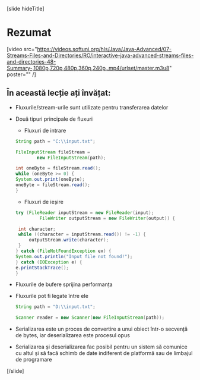 [slide hideTitle]
# Rezumat

[video src="https://videos.softuni.org/hls/Java/Java-Advanced/07-Streams-Files-and-Directories/RO/interactive-java-advanced-streams-files-and-directories-48-Summary-,1080p,720p,480p,360p,240p,.mp4/urlset/master.m3u8" poster="" /]

## În această lecție ați învățat:

- Fluxurile/stream-urile sunt utilizate pentru transferarea datelor

- Două tipuri principale de fluxuri


     - Fluxuri de intrare

    ```java
    String path = "C:\\input.txt";

    FileInputStream fileStream = 
			new FileInputStream(path);

    int oneByte = fileStream.read();
    while (oneByte >= 0) {
    System.out.print(oneByte);
    oneByte = fileStream.read();
    }
    ```


     - Fluxuri de ieșire


    ```java
    try (FileReader inputStream = new FileReader(input);
             FileWriter outputStream = new FileWriter(output)) {

     int character;
     while ((character = inputStream.read()) != -1) {
         outputStream.write(character);
     }
    } catch (FileNotFoundException ex) {
    System.out.println("Input file not found!");
    } catch (IOException e) {
    e.printStackTrace();
    }
     ```


- Fluxurile de bufere sprijina performanța
- Fluxurile pot fi legate între ele


    ```java
    String path = "D:\\input.txt";

    Scanner reader = new Scanner(new FileInputStream(path));
    ```

    
- Serializarea este un proces de convertire a unui obiect într-o secvență de bytes, iar deserializarea este procesul opus

- Serializarea și deserializarea fac posibil pentru un sistem să comunice cu altul și să facă schimb de date indiferent de platformă sau de limbajul de programare

[/slide]
